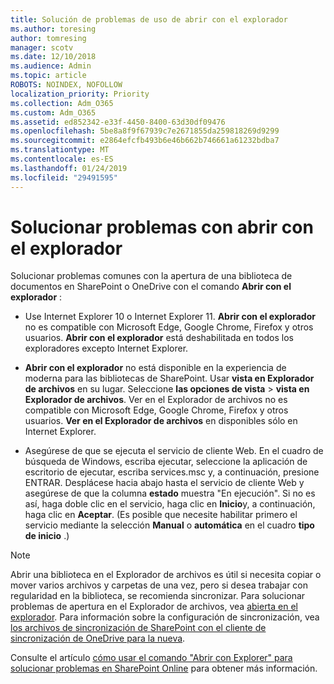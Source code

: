 ```yaml
---
title: Solución de problemas de uso de abrir con el explorador
ms.author: toresing
author: tomresing
manager: scotv
ms.date: 12/10/2018
ms.audience: Admin
ms.topic: article
ROBOTS: NOINDEX, NOFOLLOW
localization_priority: Priority
ms.collection: Adm_O365
ms.custom: Adm_O365
ms.assetid: ed852342-e33f-4450-8400-63d30df09476
ms.openlocfilehash: 5be8a8f9f67939c7e2671855da259818269d9299
ms.sourcegitcommit: e2864efcfb493b6e46b662b746661a61232bdba7
ms.translationtype: MT
ms.contentlocale: es-ES
ms.lasthandoff: 01/24/2019
ms.locfileid: "29491595"
---
```

# <a name="fix-problems-with-open-with-explorer"></a>Solucionar problemas con abrir con el explorador

Solucionar problemas comunes con la apertura de una biblioteca de documentos en SharePoint o OneDrive con el comando **Abrir con el explorador** : 
  
- Use Internet Explorer 10 o Internet Explorer 11. **Abrir con el explorador** no es compatible con Microsoft Edge, Google Chrome, Firefox y otros usuarios. **Abrir con el explorador** está deshabilitada en todos los exploradores excepto Internet Explorer. 
    
- **Abrir con el explorador** no está disponible en la experiencia de moderna para las bibliotecas de SharePoint. Usar **vista en Explorador de archivos** en su lugar. Seleccione **las opciones de vista** \> **vista en Explorador de archivos**. Ver en el Explorador de archivos no es compatible con Microsoft Edge, Google Chrome, Firefox y otros usuarios. **Ver en el Explorador de archivos** en disponibles sólo en Internet Explorer. 
    
- Asegúrese de que se ejecuta el servicio de cliente Web. En el cuadro de búsqueda de Windows, escriba ejecutar, seleccione la aplicación de escritorio de ejecutar, escriba services.msc y, a continuación, presione ENTRAR. Desplácese hacia abajo hasta el servicio de cliente Web y asegúrese de que la columna **estado** muestra "En ejecución". Si no es así, haga doble clic en el servicio, haga clic en **Inicio**y, a continuación, haga clic en **Aceptar**. (Es posible que necesite habilitar primero el servicio mediante la selección **Manual** o **automática** en el cuadro **tipo de inicio** .) 
    
> [!NOTE]
> Abrir una biblioteca en el Explorador de archivos es útil si necesita copiar o mover varios archivos y carpetas de una vez, pero si desea trabajar con regularidad en la biblioteca, se recomienda sincronizar. Para solucionar problemas de apertura en el Explorador de archivos, vea [abierta en el explorador](https://go.microsoft.com/fwlink/?linkid=871665). Para información sobre la configuración de sincronización, vea [los archivos de sincronización de SharePoint con el cliente de sincronización de OneDrive para la nueva](https://go.microsoft.com/fwlink/?linkid=871666).
  
Consulte el artículo [cómo usar el comando "Abrir con Explorer" para solucionar problemas en SharePoint Online](https://support.office.com/en-us/article/How-to-use-the-Open-with-Explorer-command-to-troubleshoot-issues-in-SharePoint-Online-87155331-0c92-4224-a4c1-da5c21c4ade4) para obtener más información. 
  

